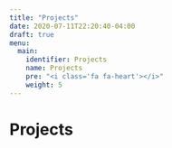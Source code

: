```yaml
---
title: "Projects"
date: 2020-07-11T22:20:40-04:00
draft: true
menu:
  main:
    identifier: Projects
    name: Projects
    pre: "<i class='fa fa-heart'></i>"
    weight: 5
---
```


# Projects
